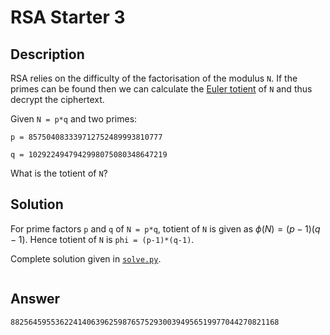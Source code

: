 # RSA Starter 3

## Description

RSA relies on the difficulty of the factorisation of the modulus `N`. If the primes can be found then we can calculate the [Euler totient](https://leimao.github.io/article/RSA-Algorithm/) of `N` and thus decrypt the ciphertext.  

Given `N = p*q` and two primes:  

`p = 857504083339712752489993810777`  

`q = 1029224947942998075080348647219`  

What is the totient of `N`?

## Solution

For prime factors `p` and `q` of `N = p*q`, totient of `N` is given as $\phi(N) = (p-1)(q-1)$. Hence totient of `N` is `phi = (p-1)*(q-1)`.

Complete solution given in [`solve.py`](./solve.py).

```bash

```

## Answer

`882564595536224140639625987657529300394956519977044270821168`
